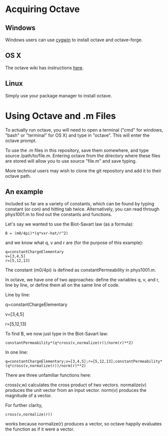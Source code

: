 Acquiring Octave
=======================

Windows
-------

Windows users can use [cygwin](http://www.cygwin.com) to install octave and octave-forge.

OS X
----

The octave wiki has instructions [here](http://wiki.octave.org/Octave_for_MacOS_X).

Linux
-----

Simply use your package manager to install octave.

Using Octave and .m Files
=========================

To actually run octave, you will need to open a terminal ("cmd" for windows, "bash" or "terminal" 
for OS X) and type in "octave". This will enter the octave prompt.

To use the .m files in this repository, save them somewhere, and type source /path/to/file.m. 
Entering octave from the directory where these files are stored will allow you to use source 
"file.m" and save typing.

More technical users may wish to clone the git repository and add it to their octave path.

An example
----------

Included so far are a variety of constants, which can be found by typing constant (or con) and 
hitting tab twice. Alternatively, you can read through phys1001.m to find out the constants and
functions.

Let's say we wanted to use the Biot-Savart law (as a formula):

	B = (m0/4pi)*(q*vxr-hat/r^2)

and we know what q, v and r are (for the purpose of this example):
	
	q=constantChargeElementary
	v=[3,4,5]
	r=[5,12,13]

The constant (m0/4pi) is defined as constantPermeability in phys1001.m.

In octave, we have one of two approaches: define the variables q, v, and r, line by line, or define 
them all on the same line of code.

Line by line:

q=constantChargeElementary

v=[3,4,5]

r=[5,12,13]

To find B, we now just type in the Biot-Savart law:

	constantPermeability*(q*cross(v,normalize(r))/norm(r)**2)

In one line:
	
	q=constantChargeElementary;v=[3,4,5];r=[5,12,13];constantPermeability*(q*cross(v,normalize(r))/norm(r)**2)

There are three unfamiliar functions here:

cross(v,w) calculates the cross product of two vectors.
normalize(v) produces the unit vector from an input vector.
norm(v) produces the magnitude of a vector.

For further clarity,

	cross(v,normalize(r))

works because normalize(r) produces a vector, so octave happily evaluates the function as if it were a vector.

